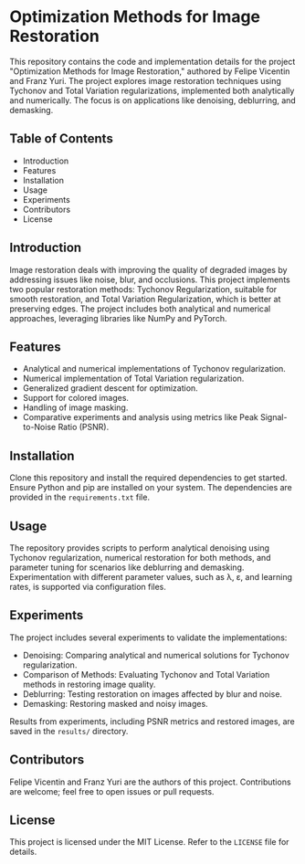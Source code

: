 # Optimization Methods for Image Restoration

This repository contains the code and implementation details for the project "Optimization Methods for Image Restoration," authored by Felipe Vicentin and Franz Yuri. The project explores image restoration techniques using Tychonov and Total Variation regularizations, implemented both analytically and numerically. The focus is on applications like denoising, deblurring, and demasking.

## Table of Contents

- Introduction
- Features
- Installation
- Usage
- Experiments
- Contributors
- License

## Introduction

Image restoration deals with improving the quality of degraded images by addressing issues like noise, blur, and occlusions. This project implements two popular restoration methods: Tychonov Regularization, suitable for smooth restoration, and Total Variation Regularization, which is better at preserving edges. The project includes both analytical and numerical approaches, leveraging libraries like NumPy and PyTorch.

## Features

- Analytical and numerical implementations of Tychonov regularization.
- Numerical implementation of Total Variation regularization.
- Generalized gradient descent for optimization.
- Support for colored images.
- Handling of image masking.
- Comparative experiments and analysis using metrics like Peak Signal-to-Noise Ratio (PSNR).

## Installation

Clone this repository and install the required dependencies to get started. Ensure Python and pip are installed on your system.
The dependencies are provided in the `requirements.txt` file.

## Usage

The repository provides scripts to perform analytical denoising using Tychonov regularization, numerical restoration for both methods, and parameter tuning for scenarios like deblurring and demasking. Experimentation with different parameter values, such as λ, ε, and learning rates, is supported via configuration files.

## Experiments

The project includes several experiments to validate the implementations:
- Denoising: Comparing analytical and numerical solutions for Tychonov regularization.
- Comparison of Methods: Evaluating Tychonov and Total Variation methods in restoring image quality.
- Deblurring: Testing restoration on images affected by blur and noise.
- Demasking: Restoring masked and noisy images.

Results from experiments, including PSNR metrics and restored images, are saved in the `results/` directory.

## Contributors

Felipe Vicentin and Franz Yuri are the authors of this project. Contributions are welcome; feel free to open issues or pull requests.

## License

This project is licensed under the MIT License. Refer to the `LICENSE` file for details.
